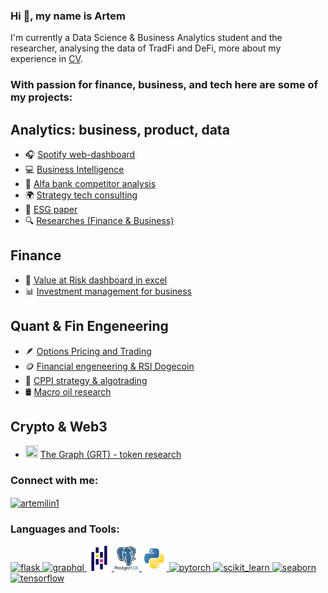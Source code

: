 ### Hi 👋, my name is Artem

I'm currently a Data Science & Business Analytics student and the researcher, analysing the data of TradFi and DeFi, more about my experience in [CV](https://github.com/ArtemIlinn/my_CV/blob/main/CV%20Artem%20Ilin.pdf).
<!--
**ArtemIlinn/ArtemIlinn** is a ✨ _special_ ✨ repository because its `README.md` (this file) appears on your GitHub profile.
-->

### With passion for finance, business, and tech here are some of my projects:

## Analytics: business, product, data
- 🎧 [Spotify web-dashboard](https://github.com/ArtemIlinn/spotifysongs)
- 💻 [Business Intelligence](https://github.com/ArtemIlinn/business-intelligence)
- 📕 [Alfa bank competitor analysis](https://github.com/ArtemIlinn/Research/blob/main/report%20Alfa%2023.pdf)
- 🌍 [Strategy tech consulting](https://github.com/ArtemIlinn/Research/blob/main/Edison%20Dubai-Moscow%20Strategy.pdf)
- 🌱 [ESG paper](https://github.com/ArtemIlinn/Research/blob/main/Green%20Investing%20and%20Business%20Ecosystems_%20New%20strategies%20for%20international%20business.pdf)
- 🔍 [Researches (Finance & Business)](https://github.com/ArtemIlinn/Research)
  
## Finance
- 🌋 [Value at Risk dashboard in excel](https://github.com/ArtemIlinn/ValueAtRisk)
- 📊 [Investment management for business](https://github.com/ArtemIlinn/Investment-Management)
  
## Quant & Fin Engeneering 
- 🪶 [Options Pricing and Trading](https://github.com/ArtemIlinn/options)
- 🪙 [Financial engeneering & RSI Dogecoin](https://github.com/ArtemIlinn/Financial-Engineering)
- 🤖 [CPPI strategy & algotrading](https://github.com/ArtemIlinn/algotrading/tree/main/strategies)
- 🛢 [Macro oil research](https://github.com/ArtemIlinn/CMF_macro)

## Crypto & Web3
- <img src="https://assets.coingecko.com/coins/images/13397/large/Graph_Token.png?1696513159" width="20" height="20" /> [The Graph (GRT) - token research](https://github.com/ArtemIlinn/tokenresearch/blob/main/Graph%20Token%20(GRT).pdf)







<h3 align="left">Connect with me:</h3>
<p align="left">
<a href="https://linkedin.com/in/artemilin1" target="blank"><img align="center" src="https://raw.githubusercontent.com/rahuldkjain/github-profile-readme-generator/master/src/images/icons/Social/linked-in-alt.svg" alt="artemilin1" height="30" width="40" /></a>
</p>

<h3 align="left">Languages and Tools:</h3>
<p align="left"> <a href="https://flask.palletsprojects.com/" target="_blank" rel="noreferrer"> <img src="https://www.vectorlogo.zone/logos/pocoo_flask/pocoo_flask-icon.svg" alt="flask" width="40" height="40"/> </a> <a href="https://graphql.org" target="_blank" rel="noreferrer"> <img src="https://www.vectorlogo.zone/logos/graphql/graphql-icon.svg" alt="graphql" width="40" height="40"/> </a> <a href="https://pandas.pydata.org/" target="_blank" rel="noreferrer"> <img src="https://raw.githubusercontent.com/devicons/devicon/2ae2a900d2f041da66e950e4d48052658d850630/icons/pandas/pandas-original.svg" alt="pandas" width="40" height="40"/> </a> <a href="https://www.postgresql.org" target="_blank" rel="noreferrer"> <img src="https://raw.githubusercontent.com/devicons/devicon/master/icons/postgresql/postgresql-original-wordmark.svg" alt="postgresql" width="40" height="40"/> </a> <a href="https://www.python.org" target="_blank" rel="noreferrer"> <img src="https://raw.githubusercontent.com/devicons/devicon/master/icons/python/python-original.svg" alt="python" width="40" height="40"/> </a> <a href="https://pytorch.org/" target="_blank" rel="noreferrer"> <img src="https://www.vectorlogo.zone/logos/pytorch/pytorch-icon.svg" alt="pytorch" width="40" height="40"/> </a> <a href="https://scikit-learn.org/" target="_blank" rel="noreferrer"> <img src="https://upload.wikimedia.org/wikipedia/commons/0/05/Scikit_learn_logo_small.svg" alt="scikit_learn" width="40" height="40"/> </a> <a href="https://seaborn.pydata.org/" target="_blank" rel="noreferrer"> <img src="https://seaborn.pydata.org/_images/logo-mark-lightbg.svg" alt="seaborn" width="40" height="40"/> </a> <a href="https://www.tensorflow.org" target="_blank" rel="noreferrer"> <img src="https://www.vectorlogo.zone/logos/tensorflow/tensorflow-icon.svg" alt="tensorflow" width="40" height="40"/> </a> </p>
